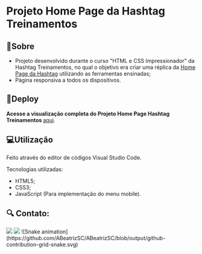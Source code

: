 # Projeto Home Page da Hashtag Treinamentos

<h2>📝Sobre</h2>
<ul>
  <li>Projeto desenvolvido durante o curso "HTML e CSS Impressionador" da Hashtag Treinamentos, no qual o objetivo era criar uma réplica da  <a href="https://www.hashtagtreinamentos.com/">Home Page da Hashtag</a> utilizando as ferramentas ensinadas;</li>
  <li>Página responsiva a todos os dispositivos.</li>
</ul>

<h2>🔗Deploy</h2>
<p><strong> Acesse a visualização completa do Projeto Home Page Hashtag Treinamentos </strong> <a href="https://abeatrizsc.github.io/home-page-hashtag/" target="_blank"> aqui</a>.</p>

<h2>💻Utilização</h2>
<p>Feito através do editor de códigos Visual Studio Code.</p>
<p>Tecnologias utilizadas:</p>
<ul>
  <li>HTML5;</li>
  <li>CSS3;</li>
  <li>JavaScript (Para implementação do menu mobile).</li>
</ul>

<h2>🔍 Contato:</h2>
<a href = "mailto:anabeatrizscarmoni@gmail.com"><img src="https://img.shields.io/badge/-Gmail-%23333?style=for-the-badge&logo=gmail&logoColor=white" target="_blank"></a>
<a href="www.linkedin.com/in/anabeatrizsantuccicarmoni" target="_blank"><img src="https://img.shields.io/badge/-LinkedIn-%230077B5?style=for-the-badge&logo=linkedin&logoColor=white" target="_blank"></a>  
![Snake animation](https://github.com/ABeatrizSC/ABeatrizSC/blob/output/github-contribution-grid-snake.svg)

